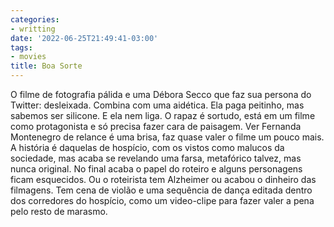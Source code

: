 ```yaml
---
categories:
- writting
date: '2022-06-25T21:49:41-03:00'
tags:
- movies
title: Boa Sorte
---
```


O filme de fotografia pálida e uma Débora Secco que faz sua persona do Twitter: desleixada. Combina com uma aidética. Ela paga peitinho, mas sabemos ser silicone. E ela nem liga. O rapaz é sortudo, está em um filme como protagonista e só precisa fazer cara de paisagem. Ver Fernanda Montenegro de relance é uma brisa, faz quase valer o filme um pouco mais. A história é daquelas de hospício, com os vistos como malucos da sociedade, mas acaba se revelando uma farsa, metafórico talvez, mas nunca original. No final acaba o papel do roteiro e alguns personagens ficam esquecidos. Ou o roteirista tem Alzheimer ou acabou o dinheiro das filmagens. Tem cena de violão e uma sequência de dança editada dentro dos corredores do hospício, como um video-clipe para fazer valer a pena pelo resto de marasmo.